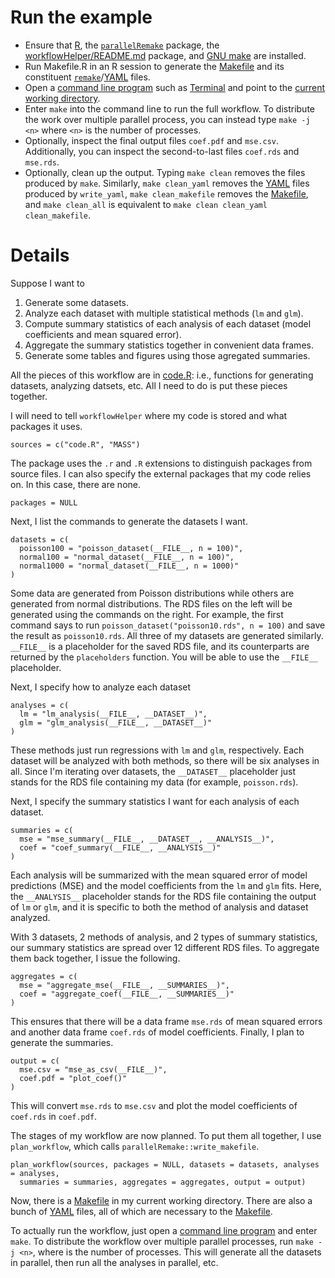 # Run the example

- Ensure that [R](https://www.r-project.org/), the [`parallelRemake`](https://github.com/wlandau/parallelRemake/) package, the [workflowHelper/README.md](https://github.com/wlandau/workflowHelper/blob/master/README.md) package, and [GNU make](https://www.gnu.org/software/make/) are installed.
- Run Makefile.R in an R session to generate the [Makefile](https://www.gnu.org/software/make/) and its constituent [`remake`](https://github.com/richfitz/remake)/[YAML](http://yaml.org/) files.
- Open a [command line program](http://linuxcommand.org/) such as [Terminal](https://en.wikipedia.org/wiki/Terminal_%28OS_X%29) and point to the [current working directory](http://www.linfo.org/cd.html).
- Enter `make` into the command line to run the full workflow. To distribute the work over multiple parallel process, you can instead type `make -j <n>` where `<n>` is the number of processes.
- Optionally, inspect the final output files `coef.pdf` and `mse.csv`. Additionally, you can inspect the second-to-last files `coef.rds` and `mse.rds`.
- Optionally, clean up the output. Typing `make clean` removes the files produced by `make`. Similarly, `make clean_yaml` removes the [YAML](http://yaml.org/) files produced by `write_yaml`, `make clean_makefile` removes the [Makefile](https://www.gnu.org/software/make/), and `make clean_all` is equivalent to `make clean clean_yaml clean_makefile`.

# Details

Suppose I want to 

1. Generate some datasets.
2. Analyze each dataset with multiple statistical methods (`lm` and `glm`).
3. Compute summary statistics of each analysis of each dataset (model coefficients and mean squared error).
4. Aggregate the summary statistics together in convenient data frames.
5. Generate some tables and figures using those agregated summaries.

All the pieces of this workflow are in [code.R]("https://github.com/wlandau/workflowHelper/blob/master/example/code.R"): i.e., functions for generating datasets, analyzing datsets, etc. All I need to do is put these pieces together.

I will need to tell `workflowHelper` where my code is stored and what packages it uses.

```{r}
sources = c("code.R", "MASS")
```

The package uses the `.r` and `.R` extensions to distinguish packages from source files. I can also specify the external packages that my code relies on. In this case, there are none.

```{r}
packages = NULL
```

Next, I list the commands to generate the datasets I want.

```{r}
datasets = c(
  poisson100 = "poisson_dataset(__FILE__, n = 100)",
  normal100 = "normal_dataset(__FILE__, n = 100)",
  normal1000 = "normal_dataset(__FILE__, n = 1000)"
)
```

Some data are generated from Poisson distributions while others are generated from normal distributions. The RDS files on the left will be generated using the commands on the right. For example, the first command says to run `poisson_dataset("poisson10.rds", n = 100)` and save the result as `poisson10.rds`. All three of my datasets are generated similarly. `__FILE__` is a placeholder for the saved RDS file, and its counterparts are returned by the `placeholders` function. You will be able to use the `__FILE__` placeholder.

Next, I specify how to analyze each dataset

```{r}
analyses = c(
  lm = "lm_analysis(__FILE__, __DATASET__)",
  glm = "glm_analysis(__FILE__, __DATASET__)"
)
```

These methods just run regressions with `lm` and `glm`, respectively. Each dataset will be analyzed with both methods, so there will be six analyses in all. Since I'm iterating over datasets, the `__DATASET__` placeholder just stands for the RDS file containing my data (for example, `poisson.rds`). 

Next, I specify the summary statistics I want for each analysis of each dataset. 

```{r}
summaries = c(
  mse = "mse_summary(__FILE__, __DATASET__, __ANALYSIS__)",
  coef = "coef_summary(__FILE__, __ANALYSIS__)"
)
```

Each analysis will be summarized with the mean squared error of model predictions (MSE) and the model coefficients from the `lm` and `glm` fits. Here, the `__ANALYSIS__` placeholder stands for the RDS file containing the output of `lm` or `glm`, and it is specific to both the method of analysis and dataset analyzed.

With 3 datasets, 2 methods of analysis, and 2 types of summary statistics, our summary statistics are spread over 12 different RDS files. To aggregate them back together, I issue the following.


```{r}
aggregates = c(
  mse = "aggregate_mse(__FILE__, __SUMMARIES__)",
  coef = "aggregate_coef(__FILE__, __SUMMARIES__)"
)
```

This ensures that there will be a data frame `mse.rds` of mean squared errors and another data frame `coef.rds` of model coefficients.  Finally, I plan to generate the summaries.

```{r}
output = c(
  mse.csv = "mse_as_csv(__FILE__)",
  coef.pdf = "plot_coef()"
)
```

This will convert `mse.rds` to `mse.csv` and plot the model coefficients of `coef.rds` in `coef.pdf`.

The stages of my workflow are now planned. To put them all together, I use `plan_workflow`, which calls `parallelRemake::write_makefile`.

```{r}
plan_workflow(sources, packages = NULL, datasets = datasets, analyses = analyses, 
  summaries = summaries, aggregates = aggregates, output = output)
```

Now, there is a [Makefile](https://www.gnu.org/software/make/) in my current working directory. There are also a bunch of  [YAML](http://yaml.org/) files, all of which are necessary to the [Makefile](https://www.gnu.org/software/make/). 

To actually run the workflow, just open a [command line program](http://linuxcommand.org/) and enter `make`. To distribute the workflow over multiple parallel processes, run `make -j <n>`, where <n> is the number of processes. This will generate all the datasets in parallel, then run all the analyses in parallel, etc.